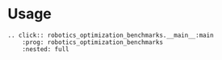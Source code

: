 # Usage

```{eval-rst}
.. click:: robotics_optimization_benchmarks.__main__:main
    :prog: robotics_optimization_benchmarks
    :nested: full
```
